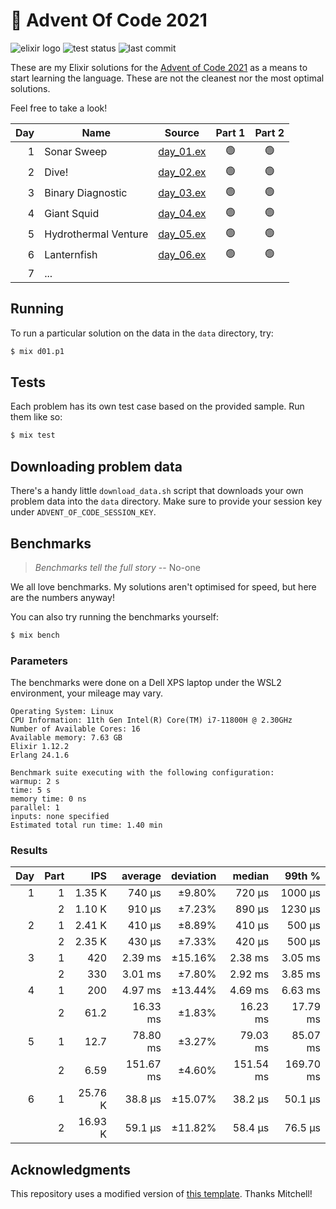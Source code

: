 # 🎄 Advent Of Code 2021

![elixir logo][elixir-badge] ![test status][test-badge] ![last commit][commit-badge]

These are my Elixir solutions for the [Advent of Code 2021][advent-of-code] as a means to start learning the language. These are not the cleanest nor the most optimal solutions.

Feel free to take a look!

| Day | Name                 | Source           | Part 1 | Part 2 |
| --: | -------------------- | ---------------- | :----: | :----: |
|   1 | Sonar Sweep          | [day_01.ex][d01] |   🟢   |   🟢   |
|   2 | Dive!                | [day_02.ex][d02] |   🟢   |   🟢   |
|   3 | Binary Diagnostic    | [day_03.ex][d03] |   🟢   |   🟢   |
|   4 | Giant Squid          | [day_04.ex][d04] |   🟢   |   🟢   |
|   5 | Hydrothermal Venture | [day_05.ex][d05] |   🟢   |   🟢   |
|   6 | Lanternfish          | [day_06.ex][d06] |   🟢   |   🟢   |
|   7 | ...                  |                  |        |        |

## Running

To run a particular solution on the data in the `data` directory, try:

```bash
$ mix d01.p1
```

## Tests

Each problem has its own test case based on the provided sample. Run them like so:

```bash
$ mix test
```

## Downloading problem data

There's a handy little `download_data.sh` script that downloads your own problem data into the `data` directory. Make sure to provide your session key under `ADVENT_OF_CODE_SESSION_KEY`.

## Benchmarks

> _Benchmarks tell the full story_ -- No-one

We all love benchmarks. My solutions aren't optimised for speed, but here are the numbers anyway!

You can also try running the benchmarks yourself:

```bash
$ mix bench
```

### Parameters

The benchmarks were done on a Dell XPS laptop under the WSL2 environment, your mileage may vary.

```text
Operating System: Linux
CPU Information: 11th Gen Intel(R) Core(TM) i7-11800H @ 2.30GHz
Number of Available Cores: 16
Available memory: 7.63 GB
Elixir 1.12.2
Erlang 24.1.6

Benchmark suite executing with the following configuration:
warmup: 2 s
time: 5 s
memory time: 0 ns
parallel: 1
inputs: none specified
Estimated total run time: 1.40 min
```

### Results

| Day | Part |     IPS |   average | deviation |    median |    99th % |
| --: | ---: | ------: | --------: | --------: | --------: | --------: |
|   1 |    1 |  1.35 K |    740 μs |    ±9.80% |    720 μs |   1000 μs |
|     |    2 |  1.10 K |    910 μs |    ±7.23% |    890 μs |   1230 μs |
|   2 |    1 |  2.41 K |    410 μs |    ±8.89% |    410 μs |    500 μs |
|     |    2 |  2.35 K |    430 μs |    ±7.33% |    420 μs |    500 μs |
|   3 |    1 |     420 |   2.39 ms |   ±15.16% |   2.38 ms |   3.05 ms |
|     |    2 |     330 |   3.01 ms |    ±7.80% |   2.92 ms |   3.85 ms |
|   4 |    1 |     200 |   4.97 ms |   ±13.44% |   4.69 ms |   6.63 ms |
|     |    2 |    61.2 |  16.33 ms |    ±1.83% |  16.23 ms |  17.79 ms |
|   5 |    1 |    12.7 |  78.80 ms |    ±3.27% |  79.03 ms |  85.07 ms |
|     |    2 |    6.59 | 151.67 ms |    ±4.60% | 151.54 ms | 169.70 ms |
|   6 |    1 | 25.76 K |   38.8 μs |   ±15.07% |   38.2 μs |   50.1 μs |
|     |    2 | 16.93 K |   59.1 μs |   ±11.82% |   58.4 μs |   76.5 μs |

## Acknowledgments

This repository uses a modified version of [this template][template]. Thanks Mitchell!

[elixir-badge]: https://img.shields.io/static/v1?label=&message=Elixir&logo=elixir&color=4B275F&style=for-the-badge
[test-badge]: https://img.shields.io/github/workflow/status/MarcusCemes/advent-of-code-2021/CI?label=TESTS&style=for-the-badge
[commit-badge]: https://img.shields.io/github/last-commit/MarcusCemes/advent-of-code-2021?style=for-the-badge
[advent-of-code]: https://adventofcode.com/
[template]: https://github.com/mhanberg/advent-of-code-elixir-starterF
[d01]: lib/advent_of_code/day_01.ex
[d02]: lib/advent_of_code/day_02.ex
[d03]: lib/advent_of_code/day_03.ex
[d04]: lib/advent_of_code/day_04.ex
[d05]: lib/advent_of_code/day_05.ex
[d06]: lib/advent_of_code/day_06.ex
